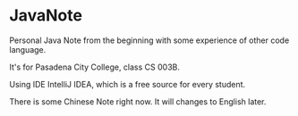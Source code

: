 # JavaNote
Personal Java Note from the beginning with some experience of other code language.

It's for Pasadena City College, class CS 003B.

Using IDE IntelliJ IDEA, which is a free source for every student.

There is some Chinese Note right now. It will changes to English later.
